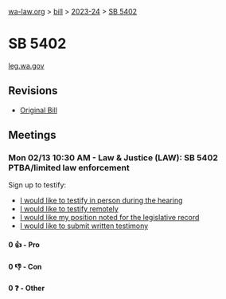 [wa-law.org](/) > [bill](/bill/) > [2023-24](/bill/2023-24/) > [SB 5402](/bill/2023-24/sb/5402/)

# SB 5402
[leg.wa.gov](https://app.leg.wa.gov/billsummary?BillNumber=5402&Year=2023&Initiative=false)

## Revisions
* [Original Bill](1/)

## Meetings
### Mon 02/13 10:30 AM - Law & Justice (LAW): SB 5402 PTBA/limited law enforcement
Sign up to testify:
* [I would like to testify in person during the hearing](https://app.leg.wa.gov/csi/Testifier/Add?chamber=House&mId=30720&aId=151284&caId=21481&tId=1)
* [I would like to testify remotely](https://app.leg.wa.gov/csi/Testifier/Add?chamber=House&mId=30720&aId=151284&caId=21481&tId=2)
* [I would like my position noted for the legislative record](https://app.leg.wa.gov/csi/Testifier/Add?chamber=House&mId=30720&aId=151284&caId=21481&tId=3)
* [I would like to submit written testimony](https://app.leg.wa.gov/csi/Testifier/Add?chamber=House&mId=30720&aId=151284&caId=21481&tId=4)

#### 0 👍 - Pro

#### 0 👎 - Con

#### 0 ❓ - Other
